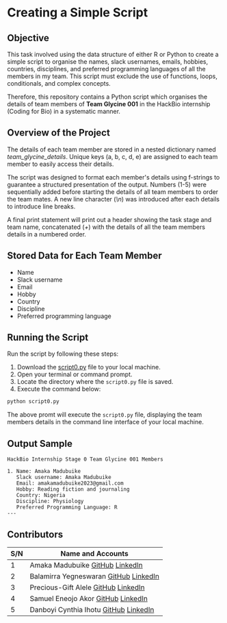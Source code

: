 # Creating a Simple Script
## Objective
This task involved using the data structure of either R or Python to create a simple script to organise the names, slack usernames, emails, hobbies, countries, disciplines, and preferred programming languages of all the members in my team. This script must exclude the use of functions, loops, conditionals, and complex concepts.

Therefore, this repository contains a Python script which organises the details of team members of **Team Glycine 001** in the HackBio internship (Coding for Bio) in a systematic manner.
## Overview of the Project
The details of each team member are stored in a nested dictionary named *team_glycine_details*. Unique keys (a, b, c, d, e) are assigned to each team member to easily access their details. 

The script was designed to format each member's details using f-strings to guarantee a structured presentation of the output. Numbers (1-5) were sequentially added before starting the details of all team members to order the team mates. A new line character (*\n*) was introduced after each details to introduce line breaks. 

A final print statement will print out a header showing the task stage and team name, concatenated (*+*) with the details of all the team members details in a numbered order.
## Stored Data for Each Team Member
- Name
- Slack username
- Email
- Hobby
- Country
- Discipline
- Preferred programming language
## Running the Script
Run the script by following these steps:

1. Download the [script0.py](https://github.com/SamuelEA25/HackBio-Coding-Internship/blob/main/Stage%200/script0.py) file to your local machine.
2. Open your terminal or command prompt.
3. Locate the directory where the `script0.py` file is saved.
4. Execute the command below:

```bash
python script0.py
```

The above promt will execute the `script0.py` file, displaying the team members details in the command line interface of your local machine.

## Output Sample

```
HackBio Internship Stage 0 Team Glycine 001 Members

1. Name: Amaka Madubuike
   Slack username: Amaka Madubuike
   Email: amakamadubuike2023@gmail.com
   Hobby: Reading fiction and journaling
   Country: Nigeria
   Discipline: Physiology
   Preferred Programming Language: R
---
```

## Contributors
| S/N | Name and Accounts                                                                                                                   |
|-----|-------------------------------------------------------------------------------------------------------------------------------------|
| 1   | Amaka Madubuike <space> [GitHub](https://github.com/Ace-all)  [LinkedIn](https://www.linkedin.com/in/amaka-madubuike-672370289/)           |
| 2   | Balamirra Yegneswaran  [GitHub](https://github.com/mirra-09)  [LinkedIn](https://www.linkedin.com/in/balamirra/)                    |
| 3   | Precious-Gift Alele  [GitHub](https://github.com/PliciousG)  [LinkedIn](https://www.linkedin.com/in/precious-giftalele/)            |
| 4   | Samuel Eneojo Akor  [GitHub](https://github.com/SamuelEA25)  [LinkedIn](https://www.linkedin.com/in/samueleneojoakor/)              |
| 5   | Danboyi Cynthia Ihotu  [GitHub](https://github.com/Drihotu)  [LinkedIn](https://www.linkedin.com/in/cynthia-danboyi-dvm-1514832b3/) |
